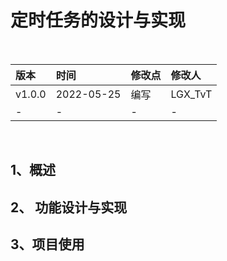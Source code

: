 # 定时任务的设计与实现

<br/>

| 版本   | 时间       | 修改点 | 修改人  |
| :----- | :--------- | :----- | :------ |
| v1.0.0 | 2022-05-25 | 编写   | LGX_TvT |
| -      | -          | -      | -       |

<br/>

## 1、概述





## 2、 功能设计与实现





## 3、项目使用

